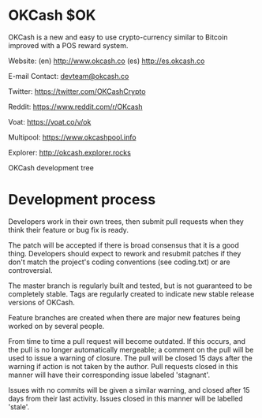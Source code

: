 
OKCash $OK
===========================

OKCash is a new and easy to use crypto-currency similar to Bitcoin improved with a POS reward system.

Website: 
(en) http://www.okcash.co
(es) http://es.okcash.co

E-mail Contact: devteam@okcash.co

Twitter: https://twitter.com/OKCashCrypto

Reddit: https://www.reddit.com/r/OKcash

Voat: https://voat.co/v/ok

Multipool: https://www.okcashpool.info

Explorer: http://okcash.explorer.rocks

OKCash development tree

Development process
===========================

Developers work in their own trees, then submit pull requests when
they think their feature or bug fix is ready.

The patch will be accepted if there is broad consensus that it is a
good thing.  Developers should expect to rework and resubmit patches
if they don't match the project's coding conventions (see coding.txt)
or are controversial.

The master branch is regularly built and tested, but is not guaranteed
to be completely stable. Tags are regularly created to indicate new
stable release versions of OKCash.

Feature branches are created when there are major new features being
worked on by several people.

From time to time a pull request will become outdated. If this occurs, and
the pull is no longer automatically mergeable; a comment on the pull will
be used to issue a warning of closure. The pull will be closed 15 days
after the warning if action is not taken by the author. Pull requests closed
in this manner will have their corresponding issue labeled 'stagnant'.

Issues with no commits will be given a similar warning, and closed after
15 days from their last activity. Issues closed in this manner will be 
labelled 'stale'.
